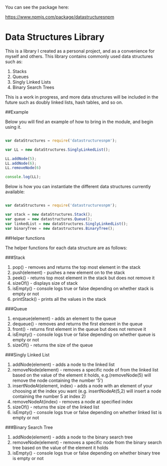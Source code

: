 You can see the package here:

https://www.npmjs.com/package/datastructuresnpm

# Data Structures Library

This is a library I created as a personal project, and as a convenience for myself and others. This library contains commonly used data structures such as:

1. Stacks
2. Queues
3. Singly Linked Lists
4. Binary Search Trees

This is a work in progress, and more data structures will be included in the future such as doubly linked lists, hash tables, and so on.

##Example

Below you will find an example of how to bring in the module, and begin using it.

```javascript

var dataStructures = require('datastructuresnpm');

var LL = new dataStructures.SinglyLinkedList();

LL.addNode(5);
LL.addNode(6);
LL.removeNode(6)

console.log(LL);

```

Below is how you can instantiate the different data structures currently available:

```javascript

var dataStructures = require('datastructuresnpm');

var stack = new dataStructures.Stack();
var queue = new datastructures.Queue();
var linkedList = new dataStructures.SinglyLinkedList();
var binaryTree = new datastructures.BinaryTree();

```

##Helper functions

The helper functions for each data structure are as follows:

###Stack

1. pop() - removes and returns the top most element in the stack
2. push(element) - pushes a new element on to the stack
3. peek() - returns top most element in the stack but does not remove it
4. sizeOf() - displays size of stack
5. isEmpty() - console logs true or false depending on whether stack is empty or not
6. printStack() - prints all the values in the stack

###Queue

1. enqueue(element) - adds an element to the queue
2. dequeue() - removes and returns the first element in the queue
3. front() - returns first element in the queue but does not remove it
4. isEmpty() - console logs true or false depending on whether queue is empty or not
5. sizeOf() - returns the size of the queue

###Singly Linked List

1. addNode(element) - adds a node to the linked list
2. removeNode(element) - removes a specific node of from the linked list based on the value of the element it holds, e.g.(removeNode(5) will remove the node containing the number '5')
3. insertNodeAt(element, index) - adds a node with an element of your choosing at the index you want (e.g. insertNodeAt(5,2) will insert a node containing the number 5 at index 2)
4. removeNodeAt(index) - removes a node at specified index
5. sizeOf() - returns the size of the linked list
6. isEmpty() - console logs true or false depending on whether linked list is empty or not

###Binary Search Tree

1. addNode(element) - adds a node to the binary search tree
2. removeNode(element) - removes a specific node from the binary search tree based on the value of the element it holds
3. isEmpty() - console logs true or false depending on whether binary tree is empty or not
